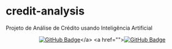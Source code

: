 # credit-analysis
Projeto de Análise de Crédito usando Inteligência Artificial

<div align="center">

  <a href="">[![GitHub Badge](https://img.shields.io/badge/Maria_Raquel-100000?style=for-the-badge&logo=GitHub&logoColor=white)]([https://github.com/aF4ust](https://github.com/mariaraquelbarbosa))</a>
  <a href="">[![GitHub Badge](https://img.shields.io/badge/Carlos_Silva-100000?style=for-the-badge&logo=GitHub&logoColor=white)]([https://github.com/Pennini](https://github.com/CarlosSilva8))

</div>
